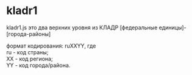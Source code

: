 kladr1
======
kladr1.js это два верхних уровня из КЛАДР [федеральные единицы]-[города-районы]

формат кодирования: ruXXYY, где    
ru - код страны;      
XX - код региона;     
YY - код города/района.


